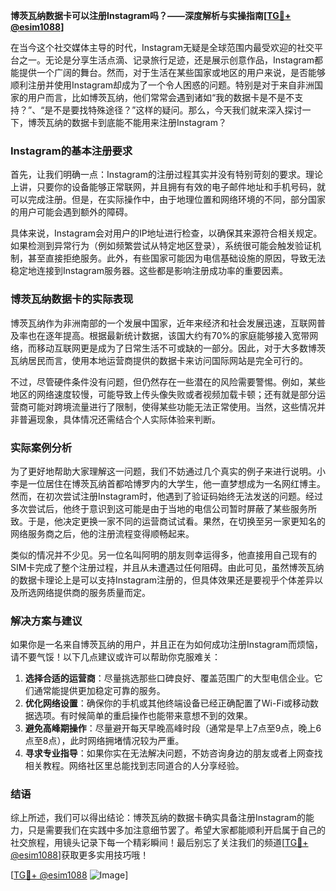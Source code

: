 **博茨瓦纳数据卡可以注册Instagram吗？——深度解析与实操指南[[TG💪+ @esim1088](https://t.me/s/esim1088)]**

在当今这个社交媒体主导的时代，Instagram无疑是全球范围内最受欢迎的社交平台之一。无论是分享生活点滴、记录旅行足迹，还是展示创意作品，Instagram都能提供一个广阔的舞台。然而，对于生活在某些国家或地区的用户来说，是否能够顺利注册并使用Instagram却成为了一个令人困惑的问题。特别是对于来自非洲国家的用户而言，比如博茨瓦纳，他们常常会遇到诸如“我的数据卡是不是不支持？”、“是不是要找特殊途径？”这样的疑问。那么，今天我们就来深入探讨一下，博茨瓦纳的数据卡到底能不能用来注册Instagram？

### Instagram的基本注册要求

首先，让我们明确一点：Instagram的注册过程其实并没有特别苛刻的要求。理论上讲，只要你的设备能够正常联网，并且拥有有效的电子邮件地址和手机号码，就可以完成注册。但是，在实际操作中，由于地理位置和网络环境的不同，部分国家的用户可能会遇到额外的障碍。

具体来说，Instagram会对用户的IP地址进行检查，以确保其来源符合相关规定。如果检测到异常行为（例如频繁尝试从特定地区登录），系统很可能会触发验证机制，甚至直接拒绝服务。此外，有些国家可能因为电信基础设施的原因，导致无法稳定地连接到Instagram服务器。这些都是影响注册成功率的重要因素。

### 博茨瓦纳数据卡的实际表现

博茨瓦纳作为非洲南部的一个发展中国家，近年来经济和社会发展迅速，互联网普及率也在逐年提高。根据最新统计数据，该国大约有70%的家庭能够接入宽带网络，而移动互联网更是成为了日常生活不可或缺的一部分。因此，对于大多数博茨瓦纳居民而言，使用本地运营商提供的数据卡来访问国际网站是完全可行的。

不过，尽管硬件条件没有问题，但仍然存在一些潜在的风险需要警惕。例如，某些地区的网络速度较慢，可能导致上传头像失败或者视频加载卡顿；还有就是部分运营商可能对跨境流量进行了限制，使得某些功能无法正常使用。当然，这些情况并非普遍现象，具体情况还需结合个人实际体验来判断。

### 实际案例分析

为了更好地帮助大家理解这一问题，我们不妨通过几个真实的例子来进行说明。小李是一位居住在博茨瓦纳首都哈博罗内的大学生，他一直梦想成为一名网红博主。然而，在初次尝试注册Instagram时，他遇到了验证码始终无法发送的问题。经过多次尝试后，他终于意识到这可能是由于当地的电信公司暂时屏蔽了某些服务所致。于是，他决定更换一家不同的运营商试试看。果然，在切换至另一家更知名的网络服务商之后，他的注册流程变得顺畅起来。

类似的情况并不少见。另一位名叫阿明的朋友则幸运得多，他直接用自己现有的SIM卡完成了整个注册过程，并且从未遭遇过任何阻碍。由此可见，虽然博茨瓦纳的数据卡理论上是可以支持Instagram注册的，但具体效果还是要视乎个体差异以及所选网络提供商的服务质量而定。

### 解决方案与建议

如果你是一名来自博茨瓦纳的用户，并且正在为如何成功注册Instagram而烦恼，请不要气馁！以下几点建议或许可以帮助你克服难关：

1. **选择合适的运营商**：尽量挑选那些口碑良好、覆盖范围广的大型电信企业。它们通常能提供更加稳定可靠的服务。
2. **优化网络设置**：确保你的手机或其他终端设备已经正确配置了Wi-Fi或移动数据选项。有时候简单的重启操作也能带来意想不到的效果。
3. **避免高峰期操作**：尽量避开每天早晚高峰时段（通常是早上7点至9点，晚上6点至8点），此时网络拥堵情况较为严重。
4. **寻求专业指导**：如果你实在无法解决问题，不妨咨询身边的朋友或者上网查找相关教程。网络社区里总能找到志同道合的人分享经验。

### 结语

综上所述，我们可以得出结论：博茨瓦纳的数据卡确实具备注册Instagram的能力，只是需要我们在实践中多加注意细节罢了。希望大家都能顺利开启属于自己的社交旅程，用镜头记录下每一个精彩瞬间！最后别忘了关注我们的频道[[TG💪+ @esim1088](https://t.me/s/esim1088)]获取更多实用技巧哦！

[[TG💪+ @esim1088](https://t.me/s/esim1088) ![Image](https://i.postimg.cc/4NQfJmqS/Snipaste-2025-05-13-00-14-12.png)]
